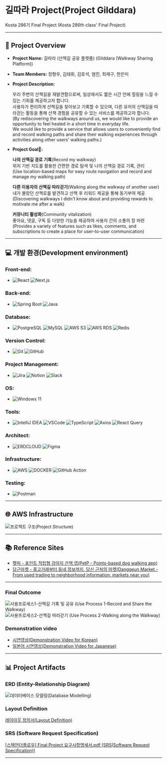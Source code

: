 # 길따라 Project(Project Gilddara)

Kosta 286기 Final Project
(Kosta 286th class' Final Project)

---

## 📑 Project Overview
- **Project Name:** 길따라 (산책길 공유 플랫폼) (Gilddara (Walkway Sharing Platform)) 
- **Team Members:** 정형우, 김태휘, 김호석, 염진, 최재구, 한은미
- **Project Description:**

  우리 주변의 산책길을 재발견함으로써, 일상에서도 짧은 시간 안에 힐링을 느낄 수 있는 기회를 제공하고자 합니다.  
사용자가 편리하게 산책길을 찾아보고 기록할 수 있으며, 다른 유저의 산책길을 따라걷는 활동을 통해 산책 경험을 공유할 수 있는 서비스를 제공하고자 합니다.  
(By rediscovering the walkways around us, we would like to provide an opportunity to feel healed in a short time in everyday life.  
We would like to provide a service that allows users to conveniently find and record walking paths and share their walking experiences through activities along other users' walking paths.)

- **Project Goal🚩:**

  **나의 산책길 경로 기록**(Record my walkway)  
  위치 기반 지도를 활용한 간편한 경로 탐색 및 나의 산책길 경로 기록, 관리  
  (Use location-based maps for easy route navigation and record and manage my walking path)
  
  **다른 이용자의 산책길 따라걷기**(Walking along the walkway of another user)  
  내가 몰랐던 산책로를 발견하고 산책 후 리워드 제공을 통해 동기부여 제공  
  (Discovering walkways I didn't know about and providing rewards to motivate me after a walk)    

  **커뮤니티 활성화**(Community vitalization)  
  좋아요, 댓글, 구독 등 다양한 기능을 제공하여 사용자 간의 소통의 장 마련  
  (Provides a variety of features such as likes, comments, and subscriptions to create a place for user-to-user communication)
  
---

## 💻 개발 환경(Development environment)

### Front-end:
- ![React](https://img.shields.io/badge/react-black?style=for-the-badge&logo=react&logoColor=%2361DAFB)
![Next.js](https://img.shields.io/badge/Next.js-%23000000?style=for-the-badge&logo=nextdotjs&logoColor=white)

### Back-end:
- ![Spring Boot](https://img.shields.io/badge/Springboot-%236DB33F?style=for-the-badge&logo=springboot&logoColor=white)
![Java](https://img.shields.io/badge/java-%23e14a3a?style=for-the-badge)

### Database:
- ![PostgreSQL](https://img.shields.io/badge/PostgreSQL-%234169E1?style=for-the-badge&logo=postgresql&logoColor=white)
![MySQL](https://img.shields.io/badge/mysql-%234479A1?style=for-the-badge&logo=mysql&logoColor=white)
![AWS S3](https://img.shields.io/badge/s3-%23569A31?style=for-the-badge&logo=amazons3&logoColor=white)
![AWS RDS](https://img.shields.io/badge/rds-%23527FFF?style=for-the-badge&logo=amazonrds&logoColor=white)
![Redis](https://img.shields.io/badge/redis-%23d82a20?style=for-the-badge)



### Version Control:
- ![Git](https://img.shields.io/badge/git-%23F05032?style=for-the-badge&logo=git&logoColor=white)
![GitHub](https://img.shields.io/badge/github-%23181717?style=for-the-badge&logo=github)

### Project Management:
- ![Jira](https://img.shields.io/badge/jira-%230052CC?style=for-the-badge&logo=jira)
![Notion](https://img.shields.io/badge/notion-%23000000?style=for-the-badge&logo=notion)
![Slack](https://img.shields.io/badge/slack-%234A154B?style=for-the-badge&logo=slack)

### OS:
- ![Windows 11](https://img.shields.io/badge/window11-blue?style=for-the-badge)

### Tools:
- ![IntelliJ IDEA](https://img.shields.io/badge/intellij-%23000000?style=for-the-badge&logo=intellijidea)
![VSCode](https://img.shields.io/badge/VSCode-%232F80ED?style=for-the-badge)
![TypeScript](https://img.shields.io/badge/TypeScript-%233178C6?style=for-the-badge&logo=typescript&logoColor=white)
![Axios](https://img.shields.io/badge/Axios-%235A29E4?style=for-the-badge&logo=axios&logoColor=white)
![React Query](https://img.shields.io/badge/React%20Query-%23FF4154?style=for-the-badge&logo=reactquery&logoColor=white)
### Architect:
- ![ERDCLOUD](https://img.shields.io/badge/ERDCLOUD-black?style=for-the-badge&logo=icloud&logoColor=white)
![Figma](https://img.shields.io/badge/figma-%23F24E1E?style=for-the-badge&logo=figma&logoColor=white)

### Infrastructure:
- ![AWS](https://img.shields.io/badge/AWS-%23232F3E?style=for-the-badge&logo=amazonwebservices&logoColor=white)
  ![DOCKER](https://img.shields.io/badge/Docker-%232496ED?style=for-the-badge&logo=docker&logoColor=white)
  ![GitHub Action](https://img.shields.io/badge/GitHub%20Action-%232088FF?style=for-the-badge&logo=githubactions&logoColor=white)

### Testing:
- ![Postman](https://img.shields.io/badge/postman-%23FF6C37?style=for-the-badge&logo=postman&logoColor=white)

---

## 🌐 AWS Infrastructure  
![프로젝트 구조(Project Structure)](https://github.com/user-attachments/assets/c551d882-7ec2-4a9b-b1fa-319c77166207)


---

## 📚 Reference Sites  
- [펫피 - 포인트 적립형 강아지 산책 앱(PetP - Points-based dog walking app)](https://www.petp.kr/)
- [당근마켓 - 중고거래부터 동네 정보까지, 당신 근처의 마켓(Danggeun Market - From used trading to neighborhood information, markets near you)](https://www.daangn.com/kr)

---

### Final Outcome 
![사용프로세스1-산책길 기록 및 공유 (Use Process 1-Record and Share the Walkway)](https://github.com/user-attachments/assets/807f9d9a-9e03-4d25-a0da-a55d44b86cb0)
![사용프로세스2-산책길 따라걷기 (Use Process 2-Walking along the Walkway)](https://github.com/user-attachments/assets/36182fe4-bf39-453f-9068-81f9d6d8d859)

### Demonstration video
- [시연영상(Demonstration Video for Korean)](https://www.youtube.com/watch?v=FEFOfonJVhA)
- [일본어 시연영상(Demonstration Video for Japanese)](https://youtu.be/kOPR35cTxsA?feature=shared)
  
---

## 📊 Project Artifacts

### ERD (Entity-Relationship Diagram)  
![데이터베이스 모델링(Database Modelling)](https://github.com/user-attachments/assets/d783453f-a41d-4609-b3c2-a7656203d03f)

### Layout Definition  

[레이아웃 정의서(Layout Definition)](https://www.figma.com/design/VkhgfxGTFE0p0pj8XvpbNO/%EB%A0%88%EC%9D%B4%EC%95%84%EC%9B%83-%EC%A0%95%EC%9D%98%EC%84%9C?node-id=0-1&p=f&t=Os4JbF5imC2lhyCb-0)

### SRS (Software Request Specification)  

[[스택언더플로우] Final Project 요구사항명세서.pdf (SRS(Software Request Specification))](https://github.com/user-attachments/files/18191679/Final.Project.pdf)

---
